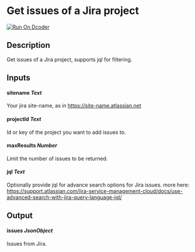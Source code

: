 # Get issues of a Jira project 
[![Run On Dcoder](https://static-content.dcoder.tech/dcoder-assets/run-on-dcoder.svg)](https://code.dcoder.tech/files/project/60ede663bed597369d3337ee)

## Description
Get issues of a Jira project, supports jql for filtering.

## Inputs
#### **sitename**  *Text*
Your jira site-name, as in https://site-name.atlassian.net
#### **projectId**  *Text*
Id or key of the project you want to add issues to.
#### **maxResults**  *Number*
Limit the number of issues to be returned.
#### **jql**  *Text*
Optionally provide jql for advance search options for Jira issues. more here: https://support.atlassian.com/jira-service-management-cloud/docs/use-advanced-search-with-jira-query-language-jql/

## Output
#### **issues**  *JsonObject*
Issues from Jira.

